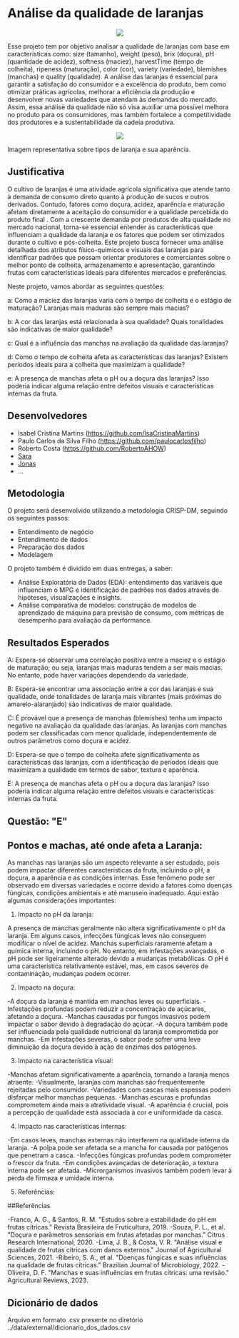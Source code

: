 # Análise da qualidade de laranjas

<p align="center">
  <img src="https://opopular.com.br/image/policy%3A1.3056345%3A1691819402%2Fimage.jpg%3F%26f%3D3x2" alt=" " />
</p>

Esse projeto tem por objetivo analisar a qualidade de laranjas com base em caracteristicas como: size (tamanho), weight (peso), brix (doçura), pH (quantidade de acidez), softness (maciez), harvestTime (tempo de colheita), ripeness (maturação), color (cor), variety (variedade), blemishes (manchas) e quality (qualidade). A análise das laranjas é essencial para garantir a satisfação do consumidor e a excelência do produto, bem como otimizar práticas agrícolas, melhorar a eficiência da produção e desenvolver novas variedades que atendam às demandas do mercado. Assim, essa análise da qualidade não só visa auxiliar uma possível melhora no produto para os consumidores, mas também fortalece a competitividade dos produtores e a sustentabilidade da cadeia produtiva.

<p align="center">
  <img src="http://www.brasilcult.pro.br/frutas/imagens/laranja02.jpg" alt=" " />
</p>

Imagem representativa sobre tipos de laranja e sua aparência.

## Justificativa

O cultivo de laranjas é uma atividade agrícola significativa que atende tanto à demanda de consumo direto quanto à produção de sucos e outros derivados. Contudo, fatores como doçura, acidez, aparência e maturação afetam diretamente a aceitação do consumidor e a qualidade percebida do produto final . Com a crescente demanda por produtos de alta qualidade no mercado nacional, torna-se essencial entender as características que influenciam a qualidade da laranja e os fatores que podem ser otimizados durante o cultivo e pós-colheita. Este projeto busca fornecer uma análise detalhada dos atributos físico-químicos e visuais das laranjas para identificar padrões que possam orientar produtores e comerciantes sobre o melhor ponto de colheita, armazenamento e apresentação, garantindo frutas com características ideais para diferentes mercados e preferências.

Neste projeto, vamos abordar as seguintes questões:

<div align=" ">
a: Como a maciez das laranjas varia com o tempo de colheita e o estágio de maturação? Laranjas mais maduras são sempre mais macias?

b: A cor das laranjas está relacionada à sua qualidade? Quais tonalidades são indicativas de maior qualidade?

c: Qual é a influência das manchas na avaliação da qualidade das laranjas?

d: Como o tempo de colheita afeta as características das laranjas? Existem períodos ideais para a colheita que maximizam a qualidade?

e: A presença de manchas afeta o pH ou a doçura das laranjas? Isso poderia indicar alguma relação entre defeitos visuais e características internas da fruta.

</div>

## Desenvolvedores

- Isabel Cristina Martins (https://github.com/IsaCristinaMartins)
- Paulo Carlos da Silva Filho (https://github.com/paulocarlosfilho)
- Roberto Costa (https://github.com/RobertoAHOW)
- [Sara](url-do-github-do-desenvolvedor-#3)
- [Jonas](url-do-github-do-desenvolvedor-#4)
- ...

## Metodologia

O projeto será desenvolvido utilizando a metodologia CRISP-DM, seguindo os seguintes passos:

<div align = " ">

- Entendimento de negócio
- Entendimento de dados
- Preparação dos dados
- Modelagem

</div>

O projeto também é dividido em duas entregas, a saber:

<div align = " ">

- Análise Exploratória de Dados (EDA): entendimento das variáveis que influenciam o MPG e identificação de padrões nos dados através de hipóteses, visualizações e insights.
- Análise comparativa de modelos: construção de modelos de aprendizado de máquina para previsão de consumo, com métricas de desempenho para avaliação da performance.

</div>

## Resultados Esperados

A: Espera-se observar uma correlação positiva entre a maciez e o estágio de maturação; ou seja, laranjas mais maduras tendem a ser mais macias. No entanto, pode haver variações dependendo da variedade.

B: Espera-se encontrar uma associação entre a cor das laranjas e sua qualidade, onde tonalidades de laranja mais vibrantes (mais próximas do amarelo-alaranjado) são indicativas de maior qualidade.

C: É provável que a presença de manchas (blemishes) tenha um impacto negativo na avaliação da qualidade das laranjas. As laranjas com manchas podem ser classificadas com menor qualidade, independentemente de outros parâmetros como doçura e acidez.

D: Espera-se que o tempo de colheita afete significativamente as características das laranjas, com a identificação de períodos ideais que maximizam a qualidade em termos de sabor, textura e aparência.

E: A presença de manchas afeta o pH ou a doçura das laranjas? Isso poderia indicar alguma relação entre defeitos visuais e características internas da fruta.

## Questão: "E"
## Pontos e machas, até onde afeta a Laranja:

As manchas nas laranjas são um aspecto relevante a ser estudado, pois podem impactar diferentes características da fruta, incluindo o pH, a doçura, a aparência e as condições internas. Esse fenômeno pode ser observado em diversas variedades e ocorre devido a fatores como doenças fúngicas, condições ambientais e até manuseio inadequado. Aqui estão algumas considerações importantes:

1. Impacto no pH da laranja:

A presença de manchas geralmente não altera significativamente o pH da laranja.
Em alguns casos, infecções fúngicas leves não conseguem modificar o nível de acidez.
Manchas superficiais raramente afetam a química interna, incluindo o pH.
No entanto, em infestações avançadas, o pH pode ser ligeiramente alterado devido a mudanças metabólicas.
O pH é uma característica relativamente estável, mas, em casos severos de contaminação, mudanças podem ocorrer.

2. Impacto na doçura:

-A doçura da laranja é mantida em manchas leves ou superficiais.
-Infestações profundas podem reduzir a concentração de açúcares, afetando a doçura.
-Manchas causadas por fungos invasivos podem impactar o sabor devido à degradação do açúcar.
-A doçura também pode ser influenciada pela qualidade nutricional da laranja comprometida por manchas.
-Em infestações severas, o sabor pode sofrer uma leve diminuição da doçura devido à ação de enzimas dos patógenos.

3. Impacto na característica visual:

-Manchas afetam significativamente a aparência, tornando a laranja menos atraente.
-Visualmente, laranjas com manchas são frequentemente rejeitadas pelo consumidor.
-Variedades com cascas mais espessas podem disfarçar melhor manchas pequenas.
-Manchas escuras e profundas comprometem ainda mais a atratividade visual.
-A aparência é crucial, pois a percepção de qualidade está associada à cor e uniformidade da casca.

4. Impacto nas características internas:

-Em casos leves, manchas externas não interferem na qualidade interna da laranja.
-A polpa pode ser afetada se a mancha for causada por patógenos que penetram a casca.
-Infecções fúngicas profundas podem comprometer o frescor da fruta.
-Em condições avançadas de deterioração, a textura interna pode ser afetada.
-Microrganismos invasivos também podem levar à perda de firmeza e umidade interna.

5. Referências:

##Referências

-Franco, A. G., & Santos, R. M. "Estudos sobre a estabilidade do pH em frutas cítricas." Revista Brasileira de Fruticultura, 2019.
-Souza, P. L., et al. "Doçura e parâmetros sensoriais em frutas afetadas por manchas." Citrus Research International, 2020.
-Lima, J. B., & Costa, V. R. "Análise visual e qualidade de frutas cítricas com danos externos." Journal of Agricultural Sciences, 2021.
-Ribeiro, S. A., et al. "Doenças fúngicas e suas influências na qualidade de frutas cítricas." Brazilian Journal of Microbiology, 2022.
-Oliveira, D. F. "Manchas e suas influências em frutas cítricas: uma revisão." Agricultural Reviews, 2023. 

## Dicionário de dados

Arquivo em formato .csv presente no diretório ../data/external/dicionario_dos_dados.csv
